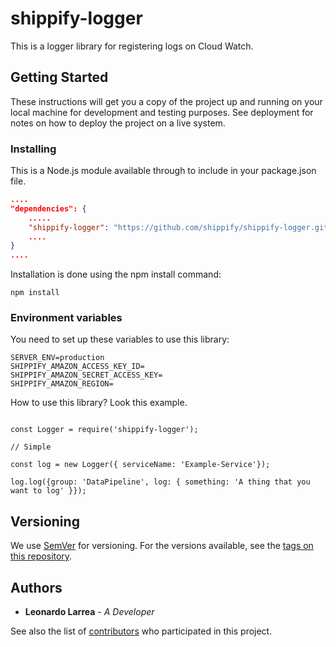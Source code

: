 # shippify-logger
This is a logger library for registering logs on Cloud Watch.

## Getting Started

These instructions will get you a copy of the project up and running on your local machine for development and testing purposes. See deployment for notes on how to deploy the project on a live system.


### Installing

This is a Node.js module available through to include in your package.json file. 

```json 
....
"dependencies": {
    .....
    "shippify-logger": "https://github.com/shippify/shippify-logger.git"
    ....
}
....
```

Installation is done using the npm install command:

```
npm install
```
### Environment variables

You need to set up these variables to use this library:

```
SERVER_ENV=production
SHIPPIFY_AMAZON_ACCESS_KEY_ID=
SHIPPIFY_AMAZON_SECRET_ACCESS_KEY=
SHIPPIFY_AMAZON_REGION=

```

How to use this library? Look this example.

```

const Logger = require('shippify-logger');

// Simple  

const log = new Logger({ serviceName: 'Example-Service'});

log.log({group: 'DataPipeline', log: { something: 'A thing that you want to log' }});

```

## Versioning

We use [SemVer](http://semver.org/) for versioning. For the versions available, see the [tags on this repository](https://github.com/your/project/tags). 

## Authors

* **Leonardo Larrea** - *A Developer*

See also the list of [contributors](https://github.com/shippify/shippify-logger/graphs/contributors) who participated in this project.

